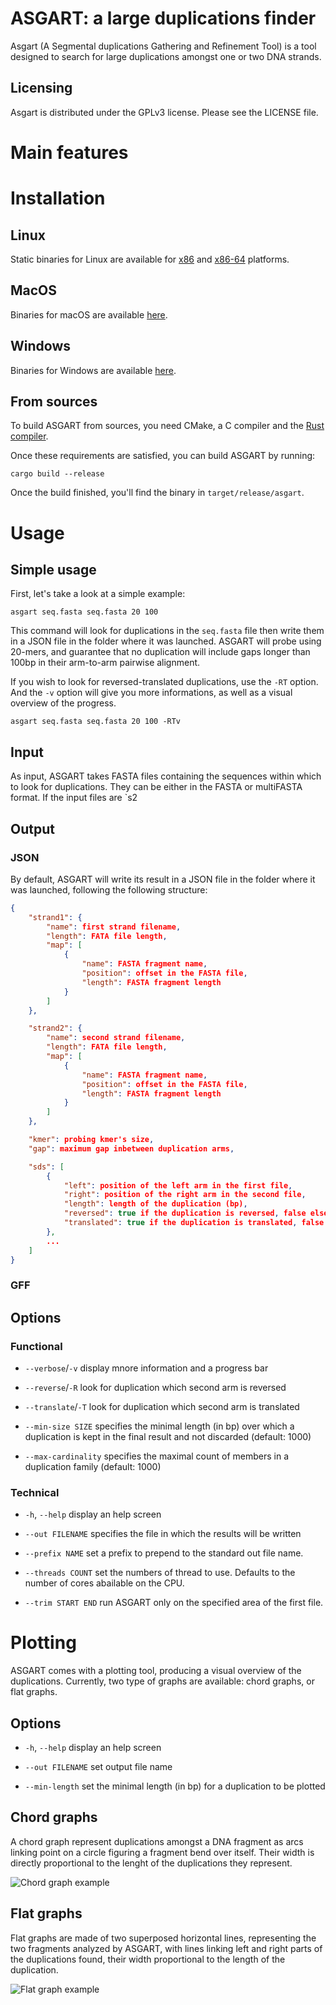 # ASGART: a large duplications finder

Asgart (A Segmental duplications Gathering and Refinement Tool) is a tool
designed to search for large duplications amongst one or two DNA strands.

## Licensing

Asgart is distributed under the GPLv3 license. Please see the LICENSE file.

# Main features

# Installation

## Linux

Static binaries for Linux are available for [x86]() and [x86-64]() platforms.

## MacOS

Binaries for macOS are available [here]().

## Windows

Binaries for Windows are available [here]().

## From sources

To build ASGART from sources, you need CMake, a C compiler and the [Rust compiler](https://www.rust-lang.org/en-US/install.html).

Once these requirements are satisfied, you can build ASGART by running:

```
cargo build --release
```

Once the build finished, you'll find the binary in `target/release/asgart`.


# Usage

## Simple usage

First, let's take a look at a simple example:

```
asgart seq.fasta seq.fasta 20 100
```

This command will look for duplications in the `seq.fasta` file then
write them in a JSON file in the folder where it was launched. ASGART
will probe using 20-mers, and guarantee that no duplication will
include gaps longer than 100bp in their arm-to-arm pairwise alignment.

If you wish to look for reversed-translated duplications, use the
`-RT` option. And the `-v` option will give you more informations, as
well as a visual overview of the progress.

```
asgart seq.fasta seq.fasta 20 100 -RTv
```

## Input

As input, ASGART takes FASTA files containing the sequences within which to look for duplications. They can be either in the FASTA or multiFASTA format. If the input files are `s2

## Output

### JSON

By default, ASGART will write its result in a JSON file in the folder where it was launched, following the following structure:

```json
{
	"strand1": {
		"name": first strand filename,
		"length": FATA file length,
		"map": [
			{
				"name": FASTA fragment name,
				"position": offset in the FASTA file,
				"length": FASTA fragment length
			}
		]
	},

	"strand2": {
		"name": second strand filename,
		"length": FATA file length,
		"map": [
			{
				"name": FASTA fragment name,
				"position": offset in the FASTA file,
				"length": FASTA fragment length
			}
		]
	},

	"kmer": probing kmer's size,
	"gap": maximum gap inbetween duplication arms,

	"sds": [
		{
			"left": position of the left arm in the first file,
			"right": position of the right arm in the second file,
			"length": length of the duplication (bp),
			"reversed": true if the duplication is reversed, false else,
			"translated": true if the duplication is translated, false else
		},
		...
	]
}
```

### GFF

## Options

### Functional

  - `--verbose`/`-v` display mnore information and a progress bar
  
  - `--reverse`/`-R` look for duplication which second arm is reversed
  
  - `--translate`/`-T` look for duplication which second arm is
    translated
  
  - `--min-size SIZE` specifies the minimal length (in bp) over which
    a duplication is kept in the final result and not discarded
    (default: 1000)

  - `--max-cardinality` specifies the maximal count of members in a
    duplication family (default: 1000)


### Technical

  - `-h`, `--help` display an help screen

  - `--out FILENAME` specifies the file in which the results will be
    written
  
  - `--prefix NAME` set a prefix to prepend to the standard out file
    name.
  
  - `--threads COUNT` set the numbers of thread to use. Defaults to
    the number of cores abailable on the CPU.
  
  - `--trim START END` run ASGART only on the specified area of the
    first file.

# Plotting

ASGART comes with a plotting tool, producing a visual overview of the
duplications.  Currently, two type of graphs are available: chord
graphs, or flat graphs.

## Options

  - `-h`, `--help` display an help screen

  - `--out FILENAME` set output file name
  
  - `--min-length` set the minimal length (in bp) for a duplication to
    be plotted

## Chord graphs

A chord graph represent duplications amongst a DNA fragment as arcs
linking point on a circle figuring a fragment bend over itself. Their
width is directly proportional to the lenght of the duplications they
represent.

![Chord graph example](screenshots/chord.png)

## Flat graphs

Flat graphs are made of two superposed horizontal lines, representing the two
fragments analyzed by ASGART, with lines linking left and right parts of the
duplications found, their width proportional to the length of the duplication.

![Flat graph example](screenshots/flat.png)
